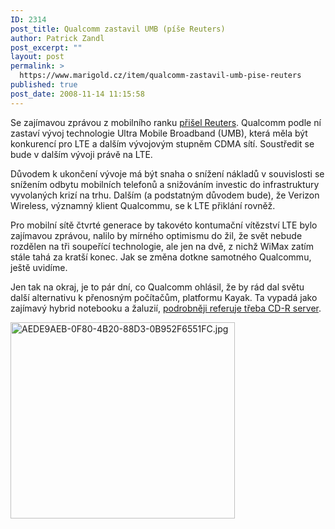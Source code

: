 ```yaml
---
ID: 2314
post_title: Qualcomm zastavil UMB (píše Reuters)
author: Patrick Zandl
post_excerpt: ""
layout: post
permalink: >
  https://www.marigold.cz/item/qualcomm-zastavil-umb-pise-reuters
published: true
post_date: 2008-11-14 11:15:58
---
```

Se zajímavou zprávou z mobilního ranku <a href="http://www.reuters.com/article/hotStocksNews/idUSTRE4AC7M720081113">přišel Reuters</a>. Qualcomm podle ní zastaví vývoj technologie Ultra Mobile Broadband (UMB), která měla být konkurencí pro LTE a dalším vývojovým stupněm CDMA sítí. Soustředit se bude v dalším vývoji právě na LTE. 

Důvodem k ukončení vývoje má být snaha o snížení nákladů v souvislosti se snížením odbytu mobilních telefonů a snižováním investic do infrastruktury vyvolaných krizí na trhu. Dalším (a podstatným důvodem bude), že Verizon Wireless, významný klient Qualcommu, se k LTE přiklání rovněž. 

Pro mobilní sítě čtvrté generace by takovéto kontumační vítězství LTE bylo zajímavou zprávou, nalilo by mírného optimismu do žil, že svět nebude rozdělen na tři soupeřící technologie, ale jen na dvě, z nichž WiMax zatím stále tahá za kratší konec. Jak se změna dotkne samotného Qualcommu, ještě uvidíme. 

Jen tak na okraj, je to pár dní, co Qualcomm ohlásil, že by rád dal světu další alternativu k přenosným počítačům, platformu Kayak. Ta vypadá jako zajímavý hybrid notebooku a žaluzií, <a href="http://cdr.cz/a/25759">podrobněji referuje třeba CD-R server</a>.

<img src="http://www.marigold.cz/wp-content/uploads/aede9aeb-0f80-4b20-88d3-0b952f6551fc.jpg" alt="AEDE9AEB-0F80-4B20-88D3-0B952F6551FC.jpg" border="0" width="359" height="314" />